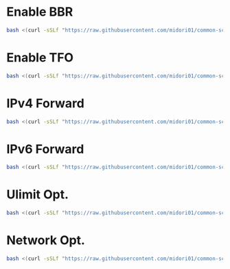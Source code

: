 # Enable BBR
```bash
bash <(curl -sSLf "https://raw.githubusercontent.com/midori01/common-scripts/main/network/bbr.sh")
```

# Enable TFO
```bash
bash <(curl -sSLf "https://raw.githubusercontent.com/midori01/common-scripts/main/network/tfo.sh")
```

# IPv4 Forward
```bash
bash <(curl -sSLf "https://raw.githubusercontent.com/midori01/common-scripts/main/network/ipv4_forward.sh")
```

# IPv6 Forward
```bash
bash <(curl -sSLf "https://raw.githubusercontent.com/midori01/common-scripts/main/network/ipv6_forward.sh")
```

# Ulimit Opt.
```bash
bash <(curl -sSLf "https://raw.githubusercontent.com/midori01/common-scripts/main/network/ulimit.sh")
```

# Network Opt.
```bash
bash <(curl -sSLf "https://raw.githubusercontent.com/midori01/common-scripts/main/network/network.sh")
```
